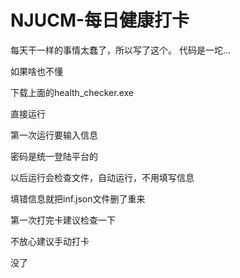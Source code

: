 # NJUCM-每日健康打卡
每天干一样的事情太蠢了，所以写了这个。
代码是一坨...


如果啥也不懂


下载上面的health_checker.exe


直接运行


第一次运行要输入信息


密码是统一登陆平台的


以后运行会检查文件，自动运行，不用填写信息


填错信息就把inf.json文件删了重来


第一次打完卡建议检查一下


不放心建议手动打卡


没了
